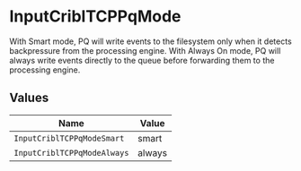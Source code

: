 # InputCriblTCPPqMode

With Smart mode, PQ will write events to the filesystem only when it detects backpressure from the processing engine. With Always On mode, PQ will always write events directly to the queue before forwarding them to the processing engine.


## Values

| Name                        | Value                       |
| --------------------------- | --------------------------- |
| `InputCriblTCPPqModeSmart`  | smart                       |
| `InputCriblTCPPqModeAlways` | always                      |